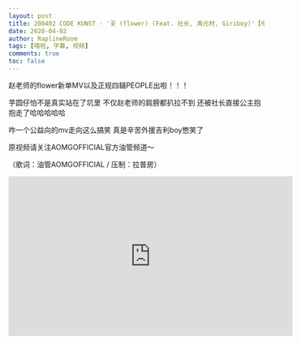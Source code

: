 ```yaml
---
layout: post
title: 200402 CODE KUNST - '꽃 (flower) (Feat. 社长, 禹元材, Giriboy)'【中字】
date: 2020-04-02
author: RaplineRoom
tags: [嘻哈, 字幕, 视频]
comments: true
toc: false
---
```


赵老师的flower新单MV以及正规四辑PEOPLE出啦！！！

芋圆仔怕不是真实站在了坑里 不仅赵老师的肩膀都扒拉不到 还被社长直接公主抱抱走了哈哈哈哈哈 

咋一个公益向的mv走向这么搞笑 真是辛苦外援吉利boy憋笑了

原视频请关注AOMGOFFICIAL官方油管频道～

（歌词：油管AOMGOFFICIAL / 压制：拉普房）

<div class="video-container"><iframe width="560" height="315" src="https://www.youtube.com/embed/NDgenGeqSeI" frameborder="0" allow="accelerometer; autoplay; encrypted-media; gyroscope; picture-in-picture" allowfullscreen></iframe></div>

